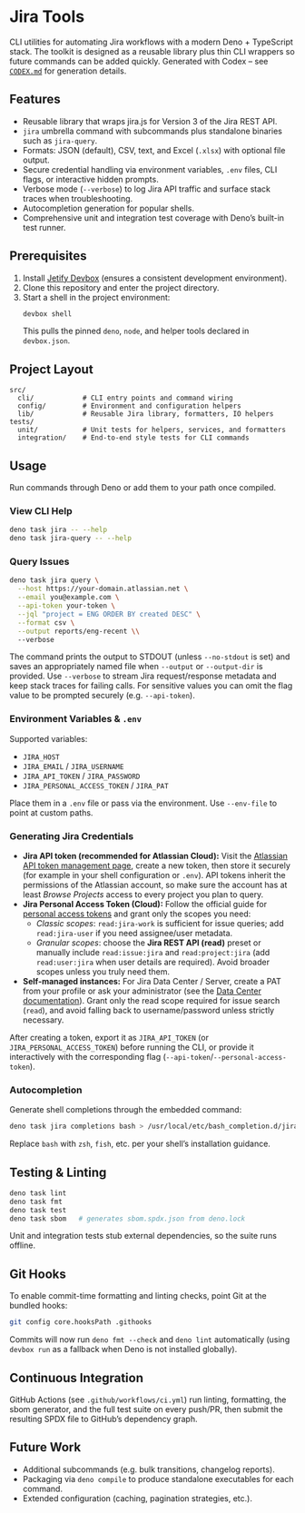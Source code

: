 # Jira Tools

CLI utilities for automating Jira workflows with a modern Deno + TypeScript stack. The toolkit is designed as a reusable library plus thin CLI wrappers so future commands can be added quickly. Generated with Codex – see [`CODEX.md`](CODEX.md) for generation details.

## Features

- Reusable library that wraps jira.js for Version 3 of the Jira REST API.
- `jira` umbrella command with subcommands plus standalone binaries such as `jira-query`.
- Formats: JSON (default), CSV, text, and Excel (`.xlsx`) with optional file output.
- Secure credential handling via environment variables, `.env` files, CLI flags, or interactive hidden prompts.
- Verbose mode (`--verbose`) to log Jira API traffic and surface stack traces when troubleshooting.
- Autocompletion generation for popular shells.
- Comprehensive unit and integration test coverage with Deno’s built-in test runner.

## Prerequisites

1. Install [Jetify Devbox](https://www.jetify.com/devbox/docs/install) (ensures a consistent development environment).
2. Clone this repository and enter the project directory.
3. Start a shell in the project environment:
   ```bash
   devbox shell
   ```
   This pulls the pinned `deno`, `node`, and helper tools declared in `devbox.json`.

## Project Layout

```
src/
  cli/            # CLI entry points and command wiring
  config/         # Environment and configuration helpers
  lib/            # Reusable Jira library, formatters, IO helpers
tests/
  unit/           # Unit tests for helpers, services, and formatters
  integration/    # End-to-end style tests for CLI commands
```

## Usage

Run commands through Deno or add them to your path once compiled.

### View CLI Help

```bash
deno task jira -- --help
deno task jira-query -- --help
```

### Query Issues

```bash
deno task jira query \
  --host https://your-domain.atlassian.net \
  --email you@example.com \
  --api-token your-token \
  --jql "project = ENG ORDER BY created DESC" \
  --format csv \
  --output reports/eng-recent \\
  --verbose
```

The command prints the output to STDOUT (unless `--no-stdout` is set) and saves an appropriately named file when `--output` or `--output-dir` is provided. Use `--verbose` to stream Jira request/response metadata and keep stack traces for failing calls. For sensitive values you can omit the flag value to be prompted securely (e.g. `--api-token`).

### Environment Variables & `.env`

Supported variables:

- `JIRA_HOST`
- `JIRA_EMAIL` / `JIRA_USERNAME`
- `JIRA_API_TOKEN` / `JIRA_PASSWORD`
- `JIRA_PERSONAL_ACCESS_TOKEN` / `JIRA_PAT`

Place them in a `.env` file or pass via the environment. Use `--env-file` to point at custom paths.

### Generating Jira Credentials

- **Jira API token (recommended for Atlassian Cloud):** Visit the [Atlassian API token management page](https://support.atlassian.com/atlassian-account/docs/create-and-manage-api-tokens-for-your-atlassian-account/), create a new token, then store it securely (for example in your shell configuration or `.env`). API tokens inherit the permissions of the Atlassian account, so make sure the account has at least _Browse Projects_ access to every project you plan to query.
- **Jira Personal Access Token (Cloud):** Follow the official guide for [personal access tokens](https://support.atlassian.com/jira-software-cloud/docs/personal-access-tokens/) and grant only the scopes you need:
  - *Classic scopes*: `read:jira-work` is sufficient for issue queries; add `read:jira-user` if you need assignee/user metadata.
  - *Granular scopes*: choose the **Jira REST API (read)** preset or manually include `read:issue:jira` and `read:project:jira` (add `read:user:jira` when user details are required). Avoid broader scopes unless you truly need them.
 - **Self-managed instances:** For Jira Data Center / Server, create a PAT from your profile or ask your administrator (see the [Data Center documentation](https://confluence.atlassian.com/enterprise/using-personal-access-tokens-1026032365.html)). Grant only the read scope required for issue search (`read`), and avoid falling back to username/password unless strictly necessary.

After creating a token, export it as `JIRA_API_TOKEN` (or `JIRA_PERSONAL_ACCESS_TOKEN`) before running the CLI, or provide it interactively with the corresponding flag (`--api-token`/`--personal-access-token`).

### Autocompletion

Generate shell completions through the embedded command:

```bash
deno task jira completions bash > /usr/local/etc/bash_completion.d/jira
```

Replace `bash` with `zsh`, `fish`, etc. per your shell’s installation guidance.

## Testing & Linting

```bash
deno task lint
deno task fmt
deno task test
deno task sbom   # generates sbom.spdx.json from deno.lock
```

Unit and integration tests stub external dependencies, so the suite runs offline.

## Git Hooks

To enable commit-time formatting and linting checks, point Git at the bundled hooks:

```bash
git config core.hooksPath .githooks
```

Commits will now run `deno fmt --check` and `deno lint` automatically (using `devbox run` as a fallback when Deno is not installed globally).

## Continuous Integration

GitHub Actions (see `.github/workflows/ci.yml`) run linting, formatting, the sbom generator, and the full test suite on every push/PR, then submit the resulting SPDX file to GitHub’s dependency graph.

## Future Work

- Additional subcommands (e.g. bulk transitions, changelog reports).
- Packaging via `deno compile` to produce standalone executables for each command.
- Extended configuration (caching, pagination strategies, etc.).
